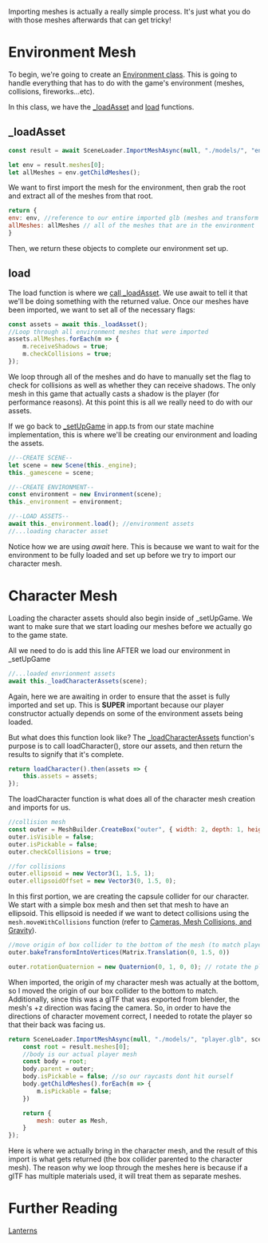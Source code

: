 Importing meshes is actually a really simple process. It's just what you do with those meshes afterwards that can get tricky!

# Environment Mesh
To begin, we're going to create an [Environment class](). This is going to handle everything that has to do with the game's environment (meshes, collisions, fireworks...etc).

In this class, we have the [_loadAsset]() and [load]() functions.
## _loadAsset
```javascript
const result = await SceneLoader.ImportMeshAsync(null, "./models/", "envSetting.glb", this._scene);

let env = result.meshes[0];
let allMeshes = env.getChildMeshes();
```
We want to first import the mesh for the environment, then grab the root and extract all of the meshes from that root.
```javascript
return {
env: env, //reference to our entire imported glb (meshes and transform nodes)
allMeshes: allMeshes // all of the meshes that are in the environment
}
```
Then, we return these objects to complete our environment set up.
## load
The load function is where we [call _loadAsset](). We use await to tell it that we'll be doing something with the returned value. Once our meshes have been imported, we want to set all of the necessary flags:
```javascript
const assets = await this._loadAsset();
//Loop through all environment meshes that were imported
assets.allMeshes.forEach(m => {
    m.receiveShadows = true;
    m.checkCollisions = true;
});
```
We loop through all of the meshes and do have to manually set the flag to check for collisions as well as whether they can receive shadows. The only mesh in this game that actually casts a shadow is the player (for performance reasons). At this point this is all we really need to do with our assets.

If we go back to [_setUpGame](/how_to/page9#setupgame) in app.ts from our state machine implementation, this is where we'll be creating our environment and loading the assets.
```javascript
//--CREATE SCENE--
let scene = new Scene(this._engine);
this._gamescene = scene;

//--CREATE ENVIRONMENT--
const environment = new Environment(scene);
this._environment = environment;

//--LOAD ASSETS--
await this._environment.load(); //environment assets
//...loading character asset
```
Notice how we are using *await* here. This is because we want to wait for the environment to be fully loaded and set up before we try to import our character mesh.
# Character Mesh
Loading the character assets should also begin inside of _setUpGame. We want to make sure that we start loading our meshes before we actually go to the game state.

All we need to do is add this line AFTER we load our environment in _setUpGame
```javascript
//...loaded envrionment assets
await this._loadCharacterAssets(scene);
```
Again, here we are awaiting in order to ensure that the asset is fully imported and set up. This is **SUPER** important because our player constructor actually depends on some of the environment assets being loaded.

But what does this function look like?
The [_loadCharacterAssets]() function's purpose is to call loadCharacter(), store our assets, and then return the results to signify that it's complete.
```javascript
return loadCharacter().then(assets => {
    this.assets = assets;
});
```
The loadCharacter function is what does all of the character mesh creation and imports for us.
```javascript
//collision mesh
const outer = MeshBuilder.CreateBox("outer", { width: 2, depth: 1, height: 3 }, scene);
outer.isVisible = false;
outer.isPickable = false;
outer.checkCollisions = true;

//for collisions
outer.ellipsoid = new Vector3(1, 1.5, 1);
outer.ellipsoidOffset = new Vector3(0, 1.5, 0);
```
In this first portion, we are creating the capsule collider for our character. We start with a simple box mesh and then set that mesh to have an ellipsoid. This ellipsoid is needed if we want to detect collisions using the `mesh.moveWithCollisions` function (refer to [Cameras, Mesh Collisions, and Gravity](/babylon101/cameras,_mesh_collisions_and_gravity)).
```javascript
//move origin of box collider to the bottom of the mesh (to match player mesh)
outer.bakeTransformIntoVertices(Matrix.Translation(0, 1.5, 0))

outer.rotationQuaternion = new Quaternion(0, 1, 0, 0); // rotate the player mesh 180 since we want to see the back of the player
```
When imported, the origin of my character mesh was actually at the bottom, so I moved the origin of our box collider to the bottom to match. Additionally, since this was a glTF that was exported from blender, the mesh's +z direction was facing the camera. So, in order to have the directions of character movement correct, I needed to rotate the player so that their back was facing us.

```javascript
return SceneLoader.ImportMeshAsync(null, "./models/", "player.glb", scene).then((result) =>{
    const root = result.meshes[0];
    //body is our actual player mesh
    const body = root;
    body.parent = outer;
    body.isPickable = false; //so our raycasts dont hit ourself
    body.getChildMeshes().forEach(m => {
        m.isPickable = false;
    })

    return {
        mesh: outer as Mesh,
    }
});
```
Here is where we actually bring in the character mesh, and the result of this import is what gets returned (the box collider parented to the character mesh). The reason why we loop through the meshes here is because if a glTF has multiple materials used, it will treat them as separate meshes. 
# Further Reading
[Lanterns](/how_to/page7)